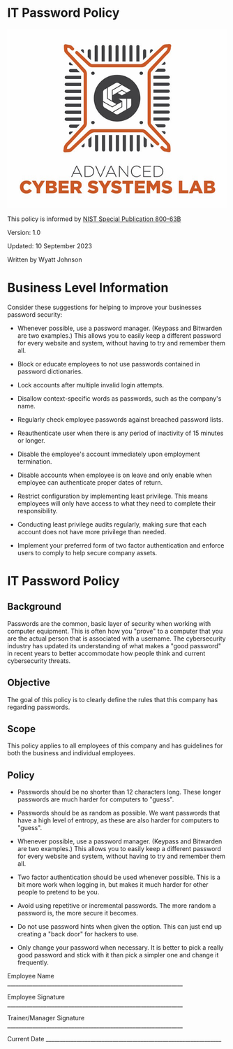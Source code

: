 # IT Password Policy
![image](../../ACSL_Logo-Full_Color600x488.jpg)

This policy is informed by [NIST Special Publication
800-63B](https://pages.nist.gov/800-63-3/sp800-63b.html)

Version: 1.0

Updated: 10 September 2023

Written by Wyatt Johnson

# Business Level Information

Consider these suggestions for helping to improve your businesses password security:

- Whenever possible, use a password manager. (Keypass and Bitwarden are two examples.) This allows you to easily keep a different password for every website and system, without having to try and remember them all.

- Block or educate employees to not use passwords contained in password dictionaries.

- Lock accounts after multiple invalid login attempts.

- Disallow context-specific words as passwords, such as the company's name.

- Regularly check employee passwords against breached password lists.

- Reauthenticate user when there is any period of inactivity of 15 minutes or longer.

- Disable the employee's account immediately upon employment termination.

- Disable accounts when employee is on leave and only enable when employee can authenticate proper dates of return.

- Restrict configuration by implementing least privilege. This means employees will only have access to what they need to complete their responsibility.

- Conducting least privilege audits regularly, making sure that each account does not have more privilege than needed.

- Implement your preferred form of two factor authentication and enforce users to comply to help secure company assets.


# IT Password Policy

## Background

Passwords are the common, basic layer of security when working with computer equipment. This is often how you "prove" to a computer that you are the actual person that is associated with a username. The cybersecurity industry has updated its understanding of what makes a "good password" in recent years to better accommodate how people think and current cybersecurity threats.

## Objective

The goal of this policy is to clearly define the rules that this company has regarding passwords.

## Scope

This policy applies to all employees of this company and has guidelines for both the business and individual employees.

## Policy

- Passwords should be no shorter than 12 characters long. These longer
passwords are much harder for computers to "guess".

- Passwords should be as random as possible. We want passwords that have a
high level of entropy, as these are also harder for computers to
"guess".

- Whenever possible, use a password manager. (Keypass and Bitwarden are two examples.) This allows you to easily keep a different password for every website and system, without having to try and remember them all.

- Two factor authentication should be used whenever possible. This is a bit more work when logging in, but makes it much harder for other people to pretend to be you.

- Avoid using repetitive or incremental passwords. The more random a password is, the more secure it becomes.

- Do not use password hints when given the option. This can just end up creating a "back door" for hackers to use.

- Only change your password when necessary. It is better to pick a really good password and stick with it than pick a simpler one and change it frequently.

Employee Name
\_\_\_\_\_\_\_\_\_\_\_\_\_\_\_\_\_\_\_\_\_\_\_\_\_\_\_\_\_\_\_\_\_\_\_\_\_\_\_\_\_\_\_\_\_\_\_\_\_\_\_\_\_\_\_\_\_\_\_\_\_\_\_

Employee Signature
\_\_\_\_\_\_\_\_\_\_\_\_\_\_\_\_\_\_\_\_\_\_\_\_\_\_\_\_\_\_\_\_\_\_\_\_\_\_\_\_\_\_\_\_\_\_\_\_\_\_\_\_\_\_\_\_\_\_\_\_\_\_\_

Trainer/Manager Signature
\_\_\_\_\_\_\_\_\_\_\_\_\_\_\_\_\_\_\_\_\_\_\_\_\_\_\_\_\_\_\_\_\_\_\_\_\_\_\_\_\_\_\_\_\_\_\_\_\_\_\_\_\_\_\_\_\_\_\_\_\_\_\_

Current Date
\_\_\_\_\_\_\_\_\_\_\_\_\_\_\_\_\_\_\_\_\_\_\_\_\_\_\_\_\_\_\_\_\_\_\_\_\_\_\_\_\_\_\_\_\_\_\_\_\_\_\_\_\_\_\_\_\_\_\_\_\_\_\_